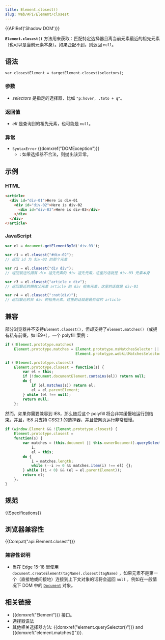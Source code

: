 ```yaml
---
title: Element.closest()
slug: Web/API/Element/closest
---
```


{{APIRef('Shadow DOM')}}

**`Element.closest()`** 方法用来获取：匹配特定选择器且离当前元素最近的祖先元素（也可以是当前元素本身）。如果匹配不到，则返回 `null`。

## 语法

```
var closestElement = targetElement.closest(selectors);
```

### 参数

- _selectors_ 是指定的选择器，比如 `"p:hover, .toto + q"`。

### 返回值

- _elt_ 是查询到的祖先元素，也可能是 `null`。

### 异常

- `SyntaxError` {{domxref("DOMException")}}
  - : 如果选择器不合法，则抛出该异常。

## 示例

### HTML

```html
<article>
  <div id="div-01">Here is div-01
    <div id="div-02">Here is div-02
      <div id="div-03">Here is div-03</div>
    </div>
  </div>
</article>
```

### JavaScript

```js
var el = document.getElementById('div-03');

var r1 = el.closest("#div-02");
// 返回 id 为 div-02 的那个元素

var r2 = el.closest("div div");
// 返回最近的拥有 div 祖先元素的 div 祖先元素，这里的话就是 div-03 元素本身

var r3 = el.closest("article > div");
// 返回最近的拥有父元素 article 的 div 祖先元素，这里的话就是 div-01

var r4 = el.closest(":not(div)");
// 返回最近的非 div 的祖先元素，这里的话就是最外层的 article
```

## 兼容

部分浏览器并不支持`Element.closest()`，但却支持了`element.matches()`（或拥有私有前缀，如 IE9+），一个 polyfill 案例：

```js
if (!Element.prototype.matches)
    Element.prototype.matches = Element.prototype.msMatchesSelector ||
                                Element.prototype.webkitMatchesSelector;

if (!Element.prototype.closest)
    Element.prototype.closest = function(s) {
        var el = this;
        if (!document.documentElement.contains(el)) return null;
        do {
            if (el.matches(s)) return el;
            el = el.parentElement;
        } while (el !== null);
        return null;
    };
```

然而，如果你需要兼容到 IE8，那么随后这个 polyfill 将会非常缓慢地运行到结束。并且，IE8 只支持 CSS2.1 的选择器，并且使网页运行非常缓慢。

```js
if (window.Element && !Element.prototype.closest) {
    Element.prototype.closest =
    function(s) {
        var matches = (this.document || this.ownerDocument).querySelectorAll(s),
            i,
            el = this;
        do {
            i = matches.length;
            while (--i >= 0 && matches.item(i) !== el) {};
        } while ((i < 0) && (el = el.parentElement));
        return el;
    };
}
```

## 规范

{{Specifications}}

## 浏览器兼容性

{{Compat("api.Element.closest")}}

### 兼容性说明

- 当在 Edge 15-18 里使用 `document.createElement(tagName).closest(tagName)` ，如果元素不是第一个（直接地或间接地）连接到上下文对象的话将会返回 `null` ，例如在一般情况下 DOM 中的 [`Document`](/zh-CN/docs/Web/API/Document) 对象。

## 相关链接

- {{domxref("Element")}} 接口。
- [选择器语法](/zh-CN/docs/Web/Guide/CSS/Getting_started/Selectors)
- 其他相关选择器方法: {{domxref("element.querySelector()")}} and {{domxref("element.matches()")}}.
